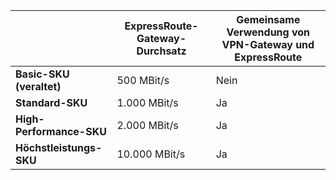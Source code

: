 |  | **ExpressRoute-Gateway-Durchsatz** | **Gemeinsame Verwendung von VPN-Gateway und ExpressRoute** |
| --- | --- | --- |
| **Basic-SKU (veraltet)** |500 MBit/s |Nein |
| **Standard-SKU** |1.000 MBit/s |Ja |
| **High-Performance-SKU** |2.000 MBit/s |Ja |
| **Höchstleistungs-SKU** |10.000 MBit/s |Ja |

<!--HONumber=Oct16_HO2-->



